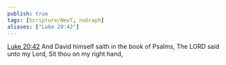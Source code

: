 ```yaml
---
publish: true
tags: [Scripture/NewT, noGraph]
aliases: ["Luke 20:42"]
---
```

[Luke 20:42](https://churchofjesuschrist.org/study/scriptures/nt/luke/20?lang=eng&id=p42#p42) And David himself saith in the book of Psalms, The LORD said unto my Lord, Sit thou on my right hand,
